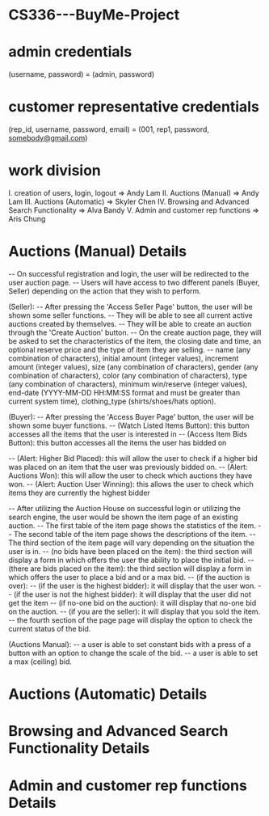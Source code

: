 # CS336---BuyMe-Project

# admin credentials
(username, password) = (admin, password)

# customer representative credentials
(rep_id, username, password, email) = (001, rep1, password, somebody@gmail.com)

# work division
I. creation of users, login, logout => Andy Lam
II. Auctions (Manual) => Andy Lam
III. Auctions (Automatic) => Skyler Chen
IV. Browsing and Advanced Search Functionality => Alva Bandy
V. Admin and customer rep functions => Aris Chung

# Auctions (Manual) Details
-- On successful registration and login, the user will be redirected to the user auction page.
-- Users will have access to two different panels (Buyer, Seller) depending on the action that they wish to perform.

(Seller):
-- After pressing the 'Access Seller Page' button, the user will be shown some seller functions.
  -- They will be able to see all current active auctions created by themselves.
  -- They will be able to create an auction through the 'Create Auction' button.
    -- On the create auction page, they will be asked to set the characteristics of the item, the closing date and time, an optional reserve price and the type of item they are          selling.
      -- name (any combination of characters), initial amount (integer values), increment amount (integer values), size (any combination of characters), 
         gender (any combination of characters), color (any combination of characters), type (any combination of characters), minimum win/reserve (integer values),
         end-date (YYYY-MM-DD HH:MM:SS format and must be greater than current system time), clothing_type (shirts/shoes/hats option).
         
(Buyer):
-- After pressing the 'Access Buyer Page' button, the user will be shown some buyer functions.
  -- (Watch Listed Items Button): this button accesses all the items that the user is interested in
  -- (Access Item Bids Button): this button accesses all the items the user has bidded on
  
  -- (Alert: Higher Bid Placed): this will allow the user to check if a higher bid was placed on an item that the user was previously bidded on.
  -- (Alert: Auctions Won): this will allow the user to check which auctions they have won.
  -- (Alert: Auction User Winning): this allows the user to check which items they are currently the highest bidder
 
 -- After utilizing the Auction House on successful login or utilizing the search engine, the user would be shown the item page of an existing auction.
  -- The first table of the item page shows the statistics of the item.
  -- The second table of the item page shows the descriptions of the item.
  -- The third section of the item page will vary depending on the situation the user is in.
    -- (no bids have been placed on the item): the third section will display a form in which offers the user the ability to place the initial bid.
    -- (there are bids placed on the item): the third section will display a form in which offers the user to place a bid and or a max bid.
    -- (if the auction is over):
      -- (if the user is the highest bidder): it will display that the user won.
      -- (if the user is not the highest bidder): it will display that the user did not get the item
      -- (if no-one bid on the auction): it will display that no-one bid on the auction.
      -- (if you are the seller): it will display that you sold the item.
  -- the fourth section of the page page will display the option to check the current status of the bid.
  
  (Auctions Manual):
  -- a user is able to set constant bids with a press of a button with an option to change the scale of the bid.
  -- a user is able to set a max (ceiling) bid.
  

# Auctions (Automatic) Details

# Browsing and Advanced Search Functionality Details

# Admin and customer rep functions Details

